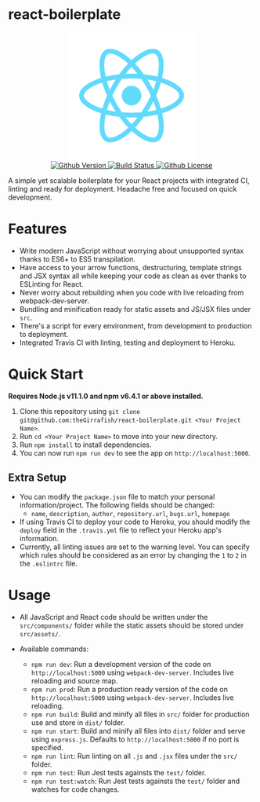 # react-boilerplate

<div align="center">
  <img src="src/assets/images/favicon.ico" alt="react boilerplate banner"/>
  <br>
  <!-- Version -->
  <a href="https://github.com/theGirrafish/react-boilerplate/releases">
    <img src="https://img.shields.io/github/v/theGirrafish/react-boilerplate.svg" alt="Github Version"/>
  </a>
  <!-- Build Status -->
  <a href="https://travis-ci.org/theGirrafish/react-boilerplate">
    <img src="https://travis-ci.org/theGirrafish/react-boilerplate.svg?branch=master" alt="Build Status"/>
  </a>
  <!-- License -->
  <a href="https://github.com/theGirrafish/react-boilerplate/blob/master/LICENSE">
    <img src="https://img.shields.io/github/license/theGirrafish/react-boilerplate.svg" alt="Github License"/>
  </a>
</div>

A simple yet scalable boilerplate for your React projects with integrated CI, linting and ready for deployment. Headache free and focused on quick development.

Features
========

- Write modern JavaScript without worrying about unsupported syntax thanks to ES6+ to ES5 transpilation.
- Have access to your arrow functions, destructuring, template strings and JSX syntax all while keeping your code as clean as ever thanks to ESLinting for React.
- Never worry about rebuilding when you code with live reloading from webpack-dev-server.
- Bundling and minification ready for static assets and JS/JSX files under `src`.
- There's a script for every environment, from development to production to deployment.
- Integrated Travis CI with linting, testing and deployment to Heroku.

Quick Start
===========

**Requires Node.js v11.1.0 and npm v6.4.1 or above installed.**

1. Clone this repository using `git clone git@github.com:theGirrafish/react-boilerplate.git <Your Project Name>`.
2. Run `cd <Your Project Name>` to move into your new directory.
3. Run `npm install` to install dependencies.
4. You can now run `npm run dev` to see the app on `http://localhost:5000`.

Extra Setup
-----------

- You can modify the `package.json` file to match your personal information/project. The following fields should be changed:
  - `name`, `description`, `author`, `repository.url`, `bugs.url`, `homepage`
- If using Travis CI to deploy your code to Heroku, you should modify the `deploy` field in the `.travis.yml` file to reflect your Heroku app's information.
- Currently, all linting issues are set to the warning level. You can specify which rules should be considered as an error by changing the `1` to `2` in the `.eslintrc` file.

Usage
=====

- All JavaScript and React code should be written under the `src/components/` folder while the static assets should be stored under `src/assets/`.
- Available commands:

  - `npm run dev`: Run a development version of the code on `http://localhost:5000` using `webpack-dev-server`. Includes live reloading and source map.
  - `npm run prod`: Run a production ready version of the code on `http://localhost:5000` using `webpack-dev-server`. Includes live reloading.
  - `npm run build`: Build and minify all files in `src/` folder for production use and store in `dist/` folder.
  - `npm run start`: Build and minify all files into `dist/` folder and serve using `express.js`. Defaults to `http://localhost:5000` if no port is specified.
  - `npm run lint`: Run linting on all `.js` and `.jsx` files under the `src/` folder.
  - `npm run test`: Run Jest tests againsts the `test/` folder.
  - `npm run test:watch`: Run Jest tests againsts the `test/` folder and watches for code changes.
